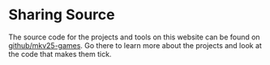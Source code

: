 # Sharing Source

The source code for the projects and tools on this website can be found on [github/mkv25-games](https://github.com/mkv25-games). Go there to learn more about the projects and look at the code that makes them tick.
